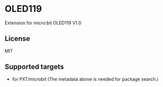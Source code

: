 # OLED119

Extension for micro:bit OLED119 V1.0

## License

MIT

## Supported targets

* for PXT/microbit
(The metadata above is needed for package search.)
